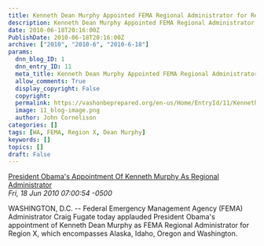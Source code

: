 ```yaml
---
title: Kenneth Dean Murphy Appointed FEMA Regional Administrator for Region X
description: Kenneth Dean Murphy Appointed FEMA Regional Administrator for Region X
date: 2010-06-18T20:16:00Z
PublishDate: 2010-06-18T20:16:00Z
archive: ["2010", "2010-6", "2010-6-18"]
params:
  dnn_blog_ID: 1
  dnn_entry_ID: 11
  meta_title: Kenneth Dean Murphy Appointed FEMA Regional Administrator for Region X
  allow_comments: True
  display_copyright: False
  copyright:
  permalink: https://vashonbeprepared.org/en-us/Home/EntryId/11/Kenneth-Dean-Murphy-Appointed-FEMA-Regional-Administrator-for-Region-X
  image: 11_blog-image.png
  author: John Cornelison
categories: []
tags: [WA, FEMA, Region X, Dean Murphy]
keywords: []
topics: []
draft: False
---
```


[President Obama's Appointment Of Kenneth Murphy As Regional Administrator](https://www.chds.us/c/murphy-to-head-fema-pacific-northwest-region/)  
_Fri, 18 Jun 2010 07:00:54 -0500_

WASHINGTON, D.C. -- Federal Emergency Management Agency (FEMA) Administrator Craig Fugate today applauded President Obama's appointment of Kenneth Dean Murphy as FEMA Regional Administrator for Region X, which encompasses Alaska, Idaho, Oregon and Washington.

